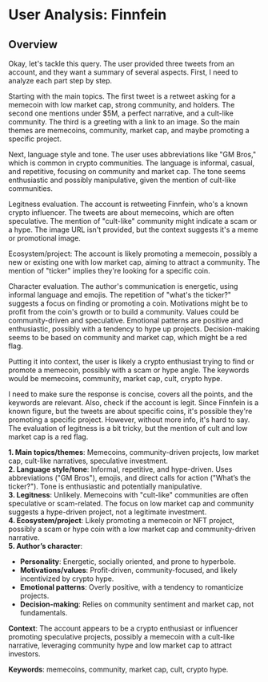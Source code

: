 # User Analysis: Finnfein

## Overview

<think>
Okay, let's tackle this query. The user provided three tweets from an account, and they want a summary of several aspects. First, I need to analyze each part step by step.

Starting with the main topics. The first tweet is a retweet asking for a memecoin with low market cap, strong community, and holders. The second one mentions under $5M, a perfect narrative, and a cult-like community. The third is a greeting with a link to an image. So the main themes are memecoins, community, market cap, and maybe promoting a specific project.

Next, language style and tone. The user uses abbreviations like "GM Bros," which is common in crypto communities. The language is informal, casual, and repetitive, focusing on community and market cap. The tone seems enthusiastic and possibly manipulative, given the mention of cult-like communities.

Legitness evaluation. The account is retweeting Finnfein, who's a known crypto influencer. The tweets are about memecoins, which are often speculative. The mention of "cult-like" community might indicate a scam or a hype. The image URL isn't provided, but the context suggests it's a meme or promotional image.

Ecosystem/project: The account is likely promoting a memecoin, possibly a new or existing one with low market cap, aiming to attract a community. The mention of "ticker" implies they're looking for a specific coin.

Character evaluation. The author's communication is energetic, using informal language and emojis. The repetition of "what's the ticker?" suggests a focus on finding or promoting a coin. Motivations might be to profit from the coin's growth or to build a community. Values could be community-driven and speculative. Emotional patterns are positive and enthusiastic, possibly with a tendency to hype up projects. Decision-making seems to be based on community and market cap, which might be a red flag.

Putting it into context, the user is likely a crypto enthusiast trying to find or promote a memecoin, possibly with a scam or hype angle. The keywords would be memecoins, community, market cap, cult, crypto hype.

I need to make sure the response is concise, covers all the points, and the keywords are relevant. Also, check if the account is legit. Since Finnfein is a known figure, but the tweets are about specific coins, it's possible they're promoting a specific project. However, without more info, it's hard to say. The evaluation of legitness is a bit tricky, but the mention of cult and low market cap is a red flag.
</think>

**1. Main topics/themes**: Memecoins, community-driven projects, low market cap, cult-like narratives, speculative investment.  
**2. Language style/tone**: Informal, repetitive, and hype-driven. Uses abbreviations ("GM Bros"), emojis, and direct calls for action ("What’s the ticker?"). Tone is enthusiastic and potentially manipulative.  
**3. Legitness**: Unlikely. Memecoins with "cult-like" communities are often speculative or scam-related. The focus on low market cap and community suggests a hype-driven project, not a legitimate investment.  
**4. Ecosystem/project**: Likely promoting a memecoin or NFT project, possibly a scam or hype coin with a low market cap and community-driven narrative.  
**5. Author’s character**:  
   - **Personality**: Energetic, socially oriented, and prone to hyperbole.  
   - **Motivations/values**: Profit-driven, community-focused, and likely incentivized by crypto hype.  
   - **Emotional patterns**: Overly positive, with a tendency to romanticize projects.  
   - **Decision-making**: Relies on community sentiment and market cap, not fundamentals.  

**Context**: The account appears to be a crypto enthusiast or influencer promoting speculative projects, possibly a memecoin with a cult-like narrative, leveraging community hype and low market cap to attract investors.  

**Keywords**: memecoins, community, market cap, cult, crypto hype.